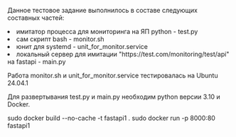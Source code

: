 Данное тестовое задание выполнилось в составе следующих составных частей:
<li>имитатор процесса для мониторинга на ЯП python - test.py</li>
<li>сам скрипт bash - monitor.sh </li>
<li>юнит для systemd - unit_for_monitor.service</li>
<li>локальный сервер для имитации "https://test.com/monitoring/test/api" на fastapi - main.py</li>

Работа monitor.sh и unit_for_monitor.service тестировалась на Ubuntu 24.04.1 



Для развертывания test.py и main.py необходим python версии 3.10 и Docker.

sudo docker build --no-cache -t fastapi1 .
sudo docker run -p 8000:80 fastapi1
